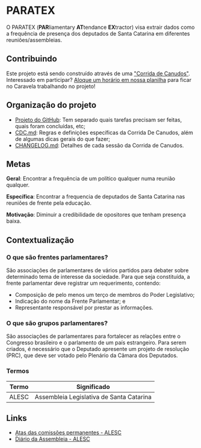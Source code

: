 PARATEX
==================================

O PARATEX (**PAR**liamentary **AT**tendance **EX**tractor) visa extrair dados
como a frequência de presença dos deputados de Santa Catarina em diferentes
reuniões/assembleias.

Contribuindo
------------

Este projeto está sendo construído através de uma ["Corrida de
Canudos"](CDC.md). Interessado em participar? [Aloque um horário em nossa
planilha](https://docs.google.com/spreadsheets/d/15YoVRjr7j4X9EoDfRwoTIvKds6SNr2lGjA7K4de16n0/edit#gid=0)
para ficar no Caravela trabalhando no projeto!

Organização do projeto
----------------------

- [Projeto do GitHub](https://github.com/caravelahc/paratex/projects/1): Tem
  separado quais tarefas precisam ser feitas, quais foram concluídas, etc;
- [CDC.md](CDC.md): Regras e definições específicas da Corrida De
  Canudos, além de algumas dicas gerais do que fazer;
- [CHANGELOG.md](CHANGELOG.md): Detalhes de cada sessão da Corrida de Canudos.

Metas
-----

**Geral**: Encontrar a frequência de um político qualquer numa reunião
qualquer.

**Específica**: Encontrar a frequencia de deputados de Santa Catarina nas
reuniões de frente pela educação.

**Motivação**: Diminuir a credibilidade de opositores que tenham presença
baixa.

Contextualização
----------------

### O que são frentes parlamentares?

São associações de parlamentares de vários partidos para debater sobre
determinado tema de interesse da sociedade. Para que seja constituída, a frente
parlamentar deve registrar um requerimento, contendo:
- Composição de pelo menos um terço de membros do Poder Legislativo;
- Indicação do nome da Frente Parlamentar; e
- Representante responsável por prestar as informações.

### O que são grupos parlamentares?

São associações de parlamentares para fortalecer as relações entre o Congresso
brasileiro e o parlamento de um país estrangeiro. Para serem criados, é
necessário que o Deputado apresente um projeto de resolução (PRC), que deve ser
votado pelo Plenário da Câmara dos Deputados.

### Termos

| Termo | Significado                              |
| ----- | ---------------------------------------- |
| ALESC | Assembleia Legislativa de Santa Catarina |

Links
-----

- [Atas das comissões
  permanentes - ALESC](http://transparencia.alesc.sc.gov.br/comissoes_permanentes_presenca.php)
- [Diário da Assembleia - ALESC](http://www.alesc.sc.gov.br/diario-da-assembleia)
